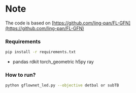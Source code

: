 # Note

The code is based on [https://github.com/ling-pan/FL-GFN](https://github.com/ling-pan/FL-GFN)

### Requirements

```bash
pip install -r requirements.txt
```

- pandas rdkit torch_geometric h5py ray

### How to run?

```sh
python gflownet_led.py --objective detbal or subTB
```
